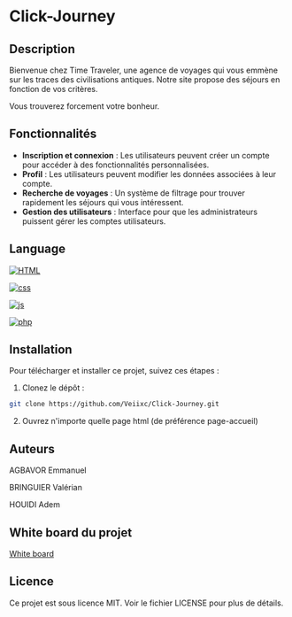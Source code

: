 # Click-Journey

## Description

Bienvenue chez Time Traveler, une agence de voyages qui vous emmène sur les traces des civilisations antiques. Notre site propose des séjours en fonction de vos critères.

Vous trouverez forcement votre bonheur.

## Fonctionnalités

- **Inscription et connexion** : Les utilisateurs peuvent créer un compte pour accéder à des fonctionnalités personnalisées.
- **Profil** : Les utilisateurs peuvent modifier les données associées à leur compte.
- **Recherche de voyages** : Un système de filtrage pour trouver rapidement les séjours qui vous intéressent.
- **Gestion des utilisateurs** : Interface pour que les administrateurs puissent gérer les comptes utilisateurs.

## Language

[HTML]: https://img.shields.io/badge/HTML-E34F26?style=for-the-badge&logo=html5&logoColor=white
[HTML-url]: https://developer.mozilla.org/fr/docs/Web/HTML

[![HTML][HTML]][HTML-url]

[css]: https://img.shields.io/badge/css-1572B6?style=for-the-badge&logo=css3&logoColor=white&color=blue
[css-url]: https://developer.mozilla.org/fr/docs/Web/CSS/Reference

[![css][css]][css-url]

[js]: https://img.shields.io/badge/javascript-F7DF1E?style=for-the-badge&logo=javascript&logoColor=white&color=yellow
[js-url]: https://developer.mozilla.org/fr/docs/Web/JavaScript

[![js][js]][js-url]

[php]: https://img.shields.io/badge/php-%23777BB4.svg?&logo=php&logoColor=white
[php-url]: https://www.php.net/docs.php

[![php][php]][php-url]


## Installation

Pour télécharger et installer ce projet, suivez ces étapes :

1. Clonez le dépôt :
```sh
git clone https://github.com/Veiixc/Click-Journey.git
```
2. Ouvrez n'importe quelle page html (de préférence page-accueil)

## Auteurs

AGBAVOR Emmanuel

BRINGUIER Valérian

HOUIDI Adem

## White board du projet
[White board](https://wbd.ms/share/v2/aHR0cHM6Ly93aGl0ZWJvYXJkLm1pY3Jvc29mdC5jb20vYXBpL3YxLjAvd2hpdGVib2FyZHMvcmVkZWVtLzFjYjdmYzQ4MmZlNDQ3ZDBiYWY5MWMwMTdiYjc3ZTYwX0JCQTcxNzYyLTEyRTAtNDJFMS1CMzI0LTVCMTMxRjQyNEUzRF8wMjRkMGRlYS05OGQxLTRkNzItODM0Mi1kYWRhNGQ2ODFhMzg=)

## Licence
Ce projet est sous licence MIT. Voir le fichier LICENSE pour plus de détails.

